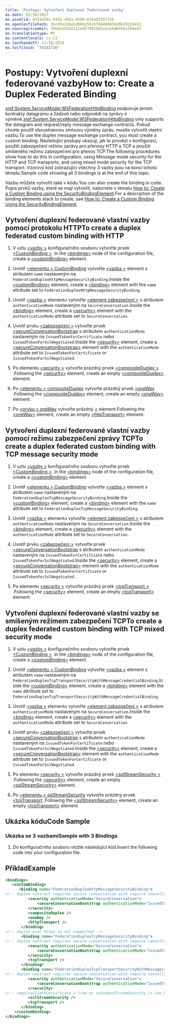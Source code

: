 ```yaml
---
title: 'Postupy: Vytvoření duplexní federované vazby'
ms.date: 03/30/2017
ms.assetid: 4331d2bc-5455-492a-9189-634a82597726
ms.openlocfilehash: 3ecd9e2dbeb30bb255cbf66488b50a9b20219431
ms.sourcegitcommit: fbb8a593a511ce667992502a3ce6d8f65c594edf
ms.translationtype: MT
ms.contentlocale: cs-CZ
ms.lasthandoff: 11/16/2019
ms.locfileid: "74141716"
---
```

# <a name="how-to-create-a-duplex-federated-binding"></a><span data-ttu-id="ff341-102">Postupy: Vytvoření duplexní federované vazby</span><span class="sxs-lookup"><span data-stu-id="ff341-102">How to: Create a Duplex Federated Binding</span></span>

<span data-ttu-id="ff341-103"><xref:System.ServiceModel.WSFederationHttpBinding> podporuje jenom kontrakty datagramu a žádosti nebo odpovědi na zprávy o výměně.</span><span class="sxs-lookup"><span data-stu-id="ff341-103"><xref:System.ServiceModel.WSFederationHttpBinding> only supports the datagram and request/reply message exchange contracts.</span></span> <span data-ttu-id="ff341-104">Pokud chcete použít oboustrannou smlouvu výměny zpráv, musíte vytvořit vlastní vazbu.</span><span class="sxs-lookup"><span data-stu-id="ff341-104">To use the duplex message exchange contract, you must create a custom binding.</span></span> <span data-ttu-id="ff341-105">Následující postupy ukazují, jak to provést v konfiguraci, použití zabezpečení režimu zprávy pro přenosy HTTP a TCP a použití smíšeného režimu zabezpečení pro přenos TCP.</span><span class="sxs-lookup"><span data-stu-id="ff341-105">The following procedures show how to do this in configuration, using Message mode security for the HTTP and TCP transports, and using mixed mode security for the TCP transport.</span></span> <span data-ttu-id="ff341-106">Vzorový kód zobrazující všechny 3 vazby jsou na konci tohoto tématu.</span><span class="sxs-lookup"><span data-stu-id="ff341-106">Sample code showing all 3 bindings is at the end of this topic.</span></span>

<span data-ttu-id="ff341-107">Vazbu můžete vytvořit také v kódu.</span><span class="sxs-lookup"><span data-stu-id="ff341-107">You can also create the binding in code.</span></span> <span data-ttu-id="ff341-108">Popis prvků vazby, které se mají vytvořit, naleznete v tématu [How to: Create a Custom Binding using the SecurityBindingElement](../../../../docs/framework/wcf/feature-details/how-to-create-a-custom-binding-using-the-securitybindingelement.md).</span><span class="sxs-lookup"><span data-stu-id="ff341-108">For a description of the binding elements stack to create, see [How to: Create a Custom Binding Using the SecurityBindingElement](../../../../docs/framework/wcf/feature-details/how-to-create-a-custom-binding-using-the-securitybindingelement.md).</span></span>

## <a name="to-create-a-duplex-federated-custom-binding-with-http"></a><span data-ttu-id="ff341-109">Vytvoření duplexní federované vlastní vazby pomocí protokolu HTTP</span><span class="sxs-lookup"><span data-stu-id="ff341-109">To create a duplex federated custom binding with HTTP</span></span>

1. <span data-ttu-id="ff341-110">V uzlu [\<vazby >](../../../../docs/framework/configure-apps/file-schema/wcf/bindings.md) konfiguračního souboru vytvořte prvek [\<CustomBinding >](../../../../docs/framework/configure-apps/file-schema/wcf/custombinding.md) .</span><span class="sxs-lookup"><span data-stu-id="ff341-110">In the [\<bindings>](../../../../docs/framework/configure-apps/file-schema/wcf/bindings.md) node of the configuration file, create a [\<customBinding>](../../../../docs/framework/configure-apps/file-schema/wcf/custombinding.md) element.</span></span>

2. <span data-ttu-id="ff341-111">Uvnitř [\<elementu > CustomBinding](../../../../docs/framework/configure-apps/file-schema/wcf/custombinding.md) vytvořte [\<vazba >](../../configure-apps/file-schema/wcf/bindings.md) element s atributem `name` nastaveným na `FederationDuplexHttpMessageSecurityBinding`.</span><span class="sxs-lookup"><span data-stu-id="ff341-111">Inside the [\<customBinding>](../../../../docs/framework/configure-apps/file-schema/wcf/custombinding.md) element, create a [\<binding>](../../configure-apps/file-schema/wcf/bindings.md) element with the `name` attribute set to `FederationDuplexHttpMessageSecurityBinding`.</span></span>

3. <span data-ttu-id="ff341-112">Uvnitř [\<vazba >](../../configure-apps/file-schema/wcf/bindings.md) elementu vytvořte [\<element zabezpečení >](../../../../docs/framework/configure-apps/file-schema/wcf/security-of-custombinding.md) s atributem `authenticationMode` nastaveným na `SecureConversation`.</span><span class="sxs-lookup"><span data-stu-id="ff341-112">Inside the [\<binding>](../../configure-apps/file-schema/wcf/bindings.md) element, create a [\<security>](../../../../docs/framework/configure-apps/file-schema/wcf/security-of-custombinding.md) element with the `authenticationMode` attribute set to `SecureConversation`.</span></span>

4. <span data-ttu-id="ff341-113">Uvnitř prvku [\<zabezpečení >](../../../../docs/framework/configure-apps/file-schema/wcf/security-of-custombinding.md) vytvořte prvek [\<secureConversationBootstrap](../../../../docs/framework/configure-apps/file-schema/wcf/secureconversationbootstrap.md) s atributem `authenticationMode` nastaveným na `IssuedTokenForCertificate` nebo `IssuedTokenForSslNegotiated`.</span><span class="sxs-lookup"><span data-stu-id="ff341-113">Inside the [\<security>](../../../../docs/framework/configure-apps/file-schema/wcf/security-of-custombinding.md) element, create a [\<secureConversationBootstrap>](../../../../docs/framework/configure-apps/file-schema/wcf/secureconversationbootstrap.md) element with the `authenticationMode` attribute set to `IssuedTokenForCertificate` or `IssuedTokenForSslNegotiated`.</span></span>

5. <span data-ttu-id="ff341-114">Po elementu [\<security >](../../../../docs/framework/configure-apps/file-schema/wcf/security-of-custombinding.md) vytvořte prázdný prvek [\<compositeDuplex >](../../../../docs/framework/configure-apps/file-schema/wcf/compositeduplex.md) .</span><span class="sxs-lookup"><span data-stu-id="ff341-114">Following the [\<security>](../../../../docs/framework/configure-apps/file-schema/wcf/security-of-custombinding.md) element, create an empty [\<compositeDuplex>](../../../../docs/framework/configure-apps/file-schema/wcf/compositeduplex.md) element.</span></span>

6. <span data-ttu-id="ff341-115">Po [\<elementu > compositeDuplex](../../../../docs/framework/configure-apps/file-schema/wcf/compositeduplex.md) vytvořte prázdný prvek [\<oneWay](../../../../docs/framework/configure-apps/file-schema/wcf/oneway.md) .</span><span class="sxs-lookup"><span data-stu-id="ff341-115">Following the [\<compositeDuplex>](../../../../docs/framework/configure-apps/file-schema/wcf/compositeduplex.md) element, create an empty [\<oneWay>](../../../../docs/framework/configure-apps/file-schema/wcf/oneway.md) element.</span></span>

7. <span data-ttu-id="ff341-116">Po [\<prvku > oneWay](../../../../docs/framework/configure-apps/file-schema/wcf/oneway.md) vytvořte prázdný [\<](../../../../docs/framework/configure-apps/file-schema/wcf/httptransport.md) element.</span><span class="sxs-lookup"><span data-stu-id="ff341-116">Following the [\<oneWay>](../../../../docs/framework/configure-apps/file-schema/wcf/oneway.md) element, create an empty [\<httpTransport>](../../../../docs/framework/configure-apps/file-schema/wcf/httptransport.md) element.</span></span>

## <a name="to-create-a-duplex-federated-custom-binding-with-tcp-message-security-mode"></a><span data-ttu-id="ff341-117">Vytvoření duplexní federované vlastní vazby pomocí režimu zabezpečení zprávy TCP</span><span class="sxs-lookup"><span data-stu-id="ff341-117">To create a duplex federated custom binding with TCP message security mode</span></span>

1. <span data-ttu-id="ff341-118">V uzlu [\<vazby >](../../../../docs/framework/configure-apps/file-schema/wcf/bindings.md) konfiguračního souboru vytvořte prvek [\<CustomBinding >](../../../../docs/framework/configure-apps/file-schema/wcf/custombinding.md) .</span><span class="sxs-lookup"><span data-stu-id="ff341-118">In the [\<bindings>](../../../../docs/framework/configure-apps/file-schema/wcf/bindings.md) node of the configuration file, create a [\<customBinding>](../../../../docs/framework/configure-apps/file-schema/wcf/custombinding.md) element.</span></span>

2. <span data-ttu-id="ff341-119">Uvnitř [\<elementu > CustomBinding](../../../../docs/framework/configure-apps/file-schema/wcf/custombinding.md) vytvořte [\<vazba >](../../configure-apps/file-schema/wcf/bindings.md) element s atributem `name` nastaveným na `FederationDuplexTcpMessageSecurityBinding`.</span><span class="sxs-lookup"><span data-stu-id="ff341-119">Inside the [\<customBinding>](../../../../docs/framework/configure-apps/file-schema/wcf/custombinding.md) element, create a [\<binding>](../../configure-apps/file-schema/wcf/bindings.md) element with the `name` attribute set to `FederationDuplexTcpMessageSecurityBinding`.</span></span>

3. <span data-ttu-id="ff341-120">Uvnitř [\<vazba >](../../configure-apps/file-schema/wcf/bindings.md) elementu vytvořte [\<element zabezpečení >](../../../../docs/framework/configure-apps/file-schema/wcf/security-of-custombinding.md) s atributem `authenticationMode` nastaveným na `SecureConversation`.</span><span class="sxs-lookup"><span data-stu-id="ff341-120">Inside the [\<binding>](../../configure-apps/file-schema/wcf/bindings.md) element, create a [\<security>](../../../../docs/framework/configure-apps/file-schema/wcf/security-of-custombinding.md) element with the `authenticationMode` attribute set to `SecureConversation`.</span></span>

4. <span data-ttu-id="ff341-121">Uvnitř prvku [\<zabezpečení >](../../../../docs/framework/configure-apps/file-schema/wcf/security-of-custombinding.md) vytvořte prvek [\<secureConversationBootstrap](../../../../docs/framework/configure-apps/file-schema/wcf/secureconversationbootstrap.md) s atributem `authenticationMode` nastaveným na `IssuedTokenForCertificate` nebo `IssuedTokenForSslNegotiated`.</span><span class="sxs-lookup"><span data-stu-id="ff341-121">Inside the [\<security>](../../../../docs/framework/configure-apps/file-schema/wcf/security-of-custombinding.md) element, create a [\<secureConversationBootstrap>](../../../../docs/framework/configure-apps/file-schema/wcf/secureconversationbootstrap.md) element with the `authenticationMode` attribute set to `IssuedTokenForCertificate` or `IssuedTokenForSslNegotiated`.</span></span>

5. <span data-ttu-id="ff341-122">Po elementu [\<security >](../../../../docs/framework/configure-apps/file-schema/wcf/security-of-custombinding.md) vytvořte prázdný prvek [\<tcpTransport >](../../../../docs/framework/configure-apps/file-schema/wcf/tcptransport.md) .</span><span class="sxs-lookup"><span data-stu-id="ff341-122">Following the [\<security>](../../../../docs/framework/configure-apps/file-schema/wcf/security-of-custombinding.md) element, create an empty [\<tcpTransport>](../../../../docs/framework/configure-apps/file-schema/wcf/tcptransport.md) element.</span></span>

## <a name="to-create-a-duplex-federated-custom-binding-with-tcp-mixed-security-mode"></a><span data-ttu-id="ff341-123">Vytvoření duplexní federované vlastní vazby se smíšeným režimem zabezpečení TCP</span><span class="sxs-lookup"><span data-stu-id="ff341-123">To create a duplex federated custom binding with TCP mixed security mode</span></span>

1. <span data-ttu-id="ff341-124">V uzlu [\<vazby >](../../../../docs/framework/configure-apps/file-schema/wcf/bindings.md) konfiguračního souboru vytvořte prvek [\<CustomBinding >](../../../../docs/framework/configure-apps/file-schema/wcf/custombinding.md) .</span><span class="sxs-lookup"><span data-stu-id="ff341-124">In the [\<bindings>](../../../../docs/framework/configure-apps/file-schema/wcf/bindings.md) node of the configuration file, create a [\<customBinding>](../../../../docs/framework/configure-apps/file-schema/wcf/custombinding.md) element.</span></span>

2. <span data-ttu-id="ff341-125">Uvnitř [\<elementu > CustomBinding](../../../../docs/framework/configure-apps/file-schema/wcf/custombinding.md) vytvořte [\<vazba >](../../configure-apps/file-schema/wcf/bindings.md) element s atributem `name` nastaveným na `FederationDuplexTcpTransportSecurityWithMessageCredentialBinding`.</span><span class="sxs-lookup"><span data-stu-id="ff341-125">Inside the [\<customBinding>](../../../../docs/framework/configure-apps/file-schema/wcf/custombinding.md) element, create a [\<binding>](../../configure-apps/file-schema/wcf/bindings.md) element with the `name` attribute set to `FederationDuplexTcpTransportSecurityWithMessageCredentialBinding`.</span></span>

3. <span data-ttu-id="ff341-126">Uvnitř [\<vazba >](../../configure-apps/file-schema/wcf/bindings.md) elementu vytvořte [\<element zabezpečení >](../../../../docs/framework/configure-apps/file-schema/wcf/security-of-custombinding.md) s atributem `authenticationMode` nastaveným na `SecureConversation`.</span><span class="sxs-lookup"><span data-stu-id="ff341-126">Inside the [\<binding>](../../configure-apps/file-schema/wcf/bindings.md) element, create a [\<security>](../../../../docs/framework/configure-apps/file-schema/wcf/security-of-custombinding.md) element with the `authenticationMode` attribute set to `SecureConversation`.</span></span>

4. <span data-ttu-id="ff341-127">Uvnitř prvku [\<zabezpečení >](../../../../docs/framework/configure-apps/file-schema/wcf/security-of-custombinding.md) vytvořte prvek [\<secureConversationBootstrap](../../../../docs/framework/configure-apps/file-schema/wcf/secureconversationbootstrap.md) s atributem `authenticationMode` nastaveným na `IssuedTokenForCertificate` nebo `IssuedTokenForSslNegotiated`.</span><span class="sxs-lookup"><span data-stu-id="ff341-127">Inside the [\<security>](../../../../docs/framework/configure-apps/file-schema/wcf/security-of-custombinding.md) element, create a [\<secureConversationBootstrap>](../../../../docs/framework/configure-apps/file-schema/wcf/secureconversationbootstrap.md) element with the `authenticationMode` attribute set to `IssuedTokenForCertificate` or `IssuedTokenForSslNegotiated`.</span></span>

5. <span data-ttu-id="ff341-128">Po elementu [\<security >](../../../../docs/framework/configure-apps/file-schema/wcf/security-of-custombinding.md) vytvořte prázdný prvek [\<sslStreamSecurity >](../../../../docs/framework/configure-apps/file-schema/wcf/sslstreamsecurity.md) .</span><span class="sxs-lookup"><span data-stu-id="ff341-128">Following the [\<security>](../../../../docs/framework/configure-apps/file-schema/wcf/security-of-custombinding.md) element, create an empty [\<sslStreamSecurity>](../../../../docs/framework/configure-apps/file-schema/wcf/sslstreamsecurity.md) element.</span></span>

6. <span data-ttu-id="ff341-129">Po [\<elementu > sslStreamSecurity](../../../../docs/framework/configure-apps/file-schema/wcf/sslstreamsecurity.md) vytvořte prázdný prvek [\<tcpTransport](../../../../docs/framework/configure-apps/file-schema/wcf/tcptransport.md) .</span><span class="sxs-lookup"><span data-stu-id="ff341-129">Following the [\<sslStreamSecurity>](../../../../docs/framework/configure-apps/file-schema/wcf/sslstreamsecurity.md) element, create an empty [\<tcpTransport>](../../../../docs/framework/configure-apps/file-schema/wcf/tcptransport.md) element.</span></span>

## <a name="code-sample"></a><span data-ttu-id="ff341-130">Ukázka kódu</span><span class="sxs-lookup"><span data-stu-id="ff341-130">Code Sample</span></span>

### <a name="sample-with-3-bindings"></a><span data-ttu-id="ff341-131">Ukázka se 3 vazbami</span><span class="sxs-lookup"><span data-stu-id="ff341-131">Sample with 3 Bindings</span></span>

1. <span data-ttu-id="ff341-132">Do konfiguračního souboru vložte následující kód.</span><span class="sxs-lookup"><span data-stu-id="ff341-132">Insert the following code into your configuration file.</span></span>

## <a name="example"></a><span data-ttu-id="ff341-133">Příklad</span><span class="sxs-lookup"><span data-stu-id="ff341-133">Example</span></span>

```xml
<bindings>
   <customBinding>
      <binding name="FederationDuplexHttpMessageSecurityBinding">
<!-- duplex contract requires secure conversation with require cancellation = true -->
          <security authenticationMode="SecureConversation">
              <secureConversationBootstrap authenticationMode="IssuedTokenForSslNegotiated" />
          </security>
          <compositeDuplex />
          <oneWay />
          <httpTransport />
       </binding>
<!-- duplex over https is not supported -->
       <binding name="FederationDuplexTcpMessageSecurityBinding">
<!-- duplex contract requires secure conversation with require cancellation = true -->
          <security authenticationMode="SecureConversation">
              <secureConversationBootstrap authenticationMode="IssuedTokenForSslNegotiated" />
          </security>
          <tcpTransport />
       </binding>
       <binding name="FederationDuplexTcpTransportSecurityWithMessageCredentialsBinding">
<!-- duplex contract requires secure conversation with require cancellation = true -->
          <security authenticationMode="SecureConversation">
              <secureConversationBootstrap authenticationMode="IssuedTokenOverTransport" />
          </security>
<!-- requireClientCertificate = true or <windowsStreamSecurity /> can be used, but does not make sense for most scenarios -->
          <sslStreamSecurity />
          <tcpTransport />
       </binding>
    </customBinding>
</bindings>
```

